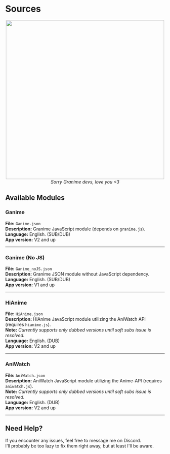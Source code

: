 # Sources

<div align="center"> 
  <img src="https://i.ibb.co/41qyCzd/1358296.png" width="500px">
  <br>
  <i>Sorry Granime devs, love you &lt;3</i>
</div>

## Available Modules

### Ganime
**File:** `Ganime.json`  
**Description:** Granime JavaScript module (depends on `granime.js`). <br>
**Language:** English. (SUB/DUB)<br>
**App version:** V2 and up

---

### Ganime (No JS)
**File:** `Ganime_noJS.json`  
**Description:** Granime JSON module without JavaScript dependency. <br>
**Language:** English. (SUB/DUB)<br>
**App version:** V1 and up

---

### HiAnime
**File:** `HiAnime.json`  
**Description:** HiAnime JavaScript module utilizing the AniWatch API (requires `hianime.js`).<br>
**Note:** *Currently supports only dubbed versions until soft subs issue is resolved.* <br>
**Language:** English. (DUB)<br>
**App version:** V2 and up

---

### AniWatch
**File:** `AniWatch.json`  
**Description:** AniWatch JavaScript module utilizing the Anime-API (requires `aniwatch.js`). <br> 
**Note:** *Currently supports only dubbed versions until soft subs issue is resolved.* <br>
**Language:** English. (DUB) <br>
**App version:** V2 and up

---

## Need Help?
If you encounter any issues, feel free to message me on Discord.  
I'll probably be too lazy to fix them right away, but at least I'll be aware. 




